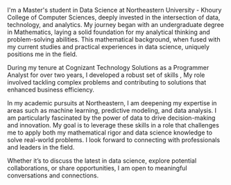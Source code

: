 I'm a Master's student in Data Science at Northeastern University - Khoury College of Computer Sciences, deeply invested in the intersection of data, technology, and analytics. My journey began with an undergraduate degree in Mathematics, laying a solid foundation for my analytical thinking and problem-solving abilities. This mathematical background, when fused with my current studies and practical experiences in data science, uniquely positions me in the field.

During my tenure at Cognizant Technology Solutions as a Programmer Analyst for over two years, I developed a robust set of skills , My role involved tackling complex problems and contributing to solutions that enhanced business efficiency. 

In my academic pursuits at Northeastern, I am deepening my expertise in areas such as machine learning, predictive modeling, and data analysis. I am particularly fascinated by the power of data to drive decision-making and innovation. My goal is to leverage these skills in a role that challenges me to apply both my mathematical rigor and data science knowledge to solve real-world problems. I look forward to connecting with professionals and leaders in the field. 

Whether it’s to discuss the latest in data science, explore potential collaborations, or share opportunities, I am open to meaningful conversations and connections.
